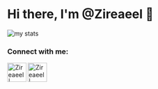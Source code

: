 # Hi there, I'm @Zireaeel 👋


![my stats](https://github-readme-stats.vercel.app/api?username=Zireaeel&show_icons=true&theme=tokyonight)




### Connect with me:

[<img align="left" alt="Zireaeel| Discord" width="44px" src="https://i.ibb.co/YtNhB1V/icons8-discord-new-logo-48.png" />][discord]
[<img align="left" alt="Zireaeel | Instagram" width="44px" src="https://i.ibb.co/tz8skHM/icons8-instagram-48.png" />][instagram]

<br />

[discord]: https://discord.com/users/997403369293492286
[instagram]: https://www.instagram.com/thesmh.bzd/

